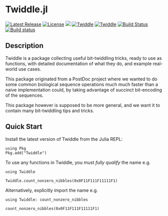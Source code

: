 # Twiddle.jl

[![Latest Release](https://img.shields.io/github/release/Ward9250/Twiddle.jl.svg)](https://github.com/Ward9250/Twiddle.jl/releases/latest)
[![License](https://img.shields.io/badge/license-MIT-green.svg)](https://github.com/Ward9250/Twiddle.jl/blob/master/LICENSE)
[![](https://img.shields.io/badge/docs-stable-blue.svg)](https://Ward9250.github.io/Twiddle.jl/stable)
[![Twiddle](http://pkg.julialang.org/badges/Twiddle_0.7.svg)](http://pkg.julialang.org/?pkg=Twiddle)
[![Twiddle](http://pkg.julialang.org/badges/Twiddle_1.0.svg)](http://pkg.julialang.org/?pkg=Twiddle)
[![Build Status](https://travis-ci.org/Ward9250/Twiddle.jl.svg?branch=develop)](https://travis-ci.org/Ward9250/Twiddle.jl)
[![Build status](https://ci.appveyor.com/api/projects/status/qpu140hq8d5javre/branch/develop?svg=true)](https://ci.appveyor.com/project/Ward9250/twiddle-jl/branch/develop)


## Description

Twiddle is a package collecting useful bit-twiddling tricks, ready to use as
functions, with detailed documentation of what they do, and example real-world
use cases.

This package originated from a PostDoc project where we wanted to do some common
biological sequence operations much much faster than a naive implementation
could, by taking advantage of succinct bit-encoding of the sequences.

This package however is supposed to be more general, and we want it to contain
many bit-twiddling tips and tricks.


## Quick Start

Install the latest version of Twiddle from the Julia REPL:

```@example qs
using Pkg
Pkg.add("Twiddle")
```

To use any functions in Twiddle, you must _fully qualify_ the name e.g.

```@example qs
using Twiddle

Twiddle.count_nonzero_nibbles(0x0F11F111F11111F1)
```

Alternatively, explicitly import the name e.g.

```@example qs
using Twiddle: count_nonzero_nibbles

count_nonzero_nibbles(0x0F11F111F11111F1)
```
